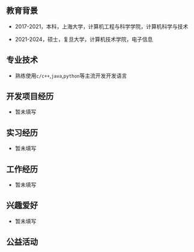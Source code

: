 
## 教育背景

- 2017-2021，本科，上海大学，计算机工程与科学学院，计算机科学与技术

- 2021-2024，硕士，复旦大学，计算机技术学院，电子信息

## 专业技术

- 熟练使用`c/c++`,`java`,`python`等主流开发开发语言


## 开发项目经历

- 暂未填写

## 实习经历

- 暂未填写

## 工作经历

- 暂未填写

## 兴趣爱好

- 暂未填写


## 公益活动

